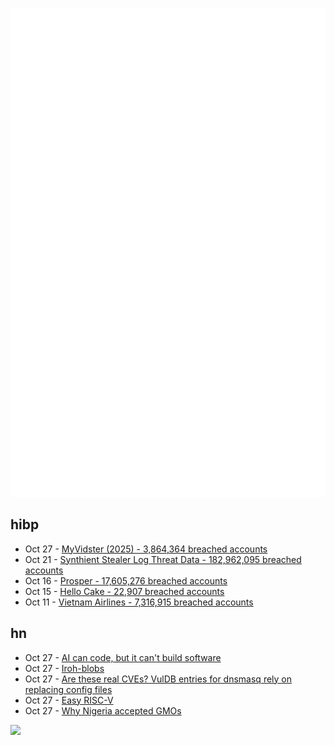 ![Metrics](https://raw.githubusercontent.com/phixion/phixion/master/metrics.svg)

## hibp

<!--
for https://github.com/phixion/phixion/blob/main/.github/workflows/feeds.yml
-->
<!--START_SECTION:haveibeenpwnd-->
- Oct 27 - [MyVidster (2025) - 3,864,364 breached accounts](https://haveibeenpwned.com/Breach/MyVidster2025)
- Oct 21 - [Synthient Stealer Log Threat Data - 182,962,095 breached accounts](https://haveibeenpwned.com/Breach/SynthientStealerLogThreatData)
- Oct 16 - [Prosper - 17,605,276 breached accounts](https://haveibeenpwned.com/Breach/Prosper)
- Oct 15 - [Hello Cake - 22,907 breached accounts](https://haveibeenpwned.com/Breach/HelloCake)
- Oct 11 - [Vietnam Airlines - 7,316,915 breached accounts](https://haveibeenpwned.com/Breach/VietnamAirlines)
<!--END_SECTION:haveibeenpwnd-->

## hn

<!--
for https://github.com/phixion/phixion/blob/main/.github/workflows/feeds.yml
-->
<!--START_SECTION:hn-->
- Oct 27 - [AI can code, but it can't build software](https://bytesauna.com/post/coding-vs-software-engineering)
- Oct 27 - [Iroh-blobs](https://www.iroh.computer/blog/iroh-blobs-0-95-new-features)
- Oct 27 - [Are these real CVEs? VulDB entries for dnsmasq rely on replacing config files](https://seclists.org/oss-sec/2025/q4/79)
- Oct 27 - [Easy RISC-V](https://dramforever.github.io/easyriscv/)
- Oct 27 - [Why Nigeria accepted GMOs](https://www.asimov.press/p/nigeria-crops)
<!--END_SECTION:hn-->

<!--
for https://yhype.me
-->
![](https://hit.yhype.me/github/profile?user_id=13013670)
